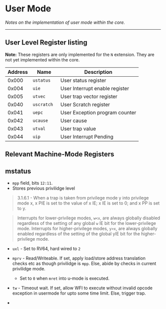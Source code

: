 
# User Mode

*Notes on the implementation of user mode within the core.*

---

## User Level Register listing

**Note:** These registers are only implemented for the `N` extension.
They are not yet implemented within the core.

Address | Name      | Description
--------|-----------|------------------
0x000   |`ustatus  `| User status register
0x004   |`uie      `| User Interrupt enable register
0x005   |`utvec    `| User trap vector register
0x040   |`uscratch `| User Scratch register
0x041   |`uepc     `| User Exception program counter
0x042   |`ucause   `| User cause
0x043   |`utval    `| User trap value
0x044   |`uip      `| User Interrupt Pending

## Relevant Machine-Mode Registers

## mstatus

- `mpp` field, bits `12:11`.
- Stores previous privilidge level

> 3.1.6.1 - When a trap is taken from privilege mode y into privilege mode x,
> x PIE is set to the value of x IE; x IE is set to 0; and x PP is set to y.

> Interrupts for lower-privilege modes, `w<x`, are always globally disabled
> regardless of the setting of any global `w` IE bit for the lower-privilege
> mode. Interrupts for higher-privilege modes, `y>x`, are always globally
> enabled regardless of the setting of the global yIE bit for the
> higher-privilege mode.

- `uxl` - Set to RV64, hard wired to `2`

- `mprv` - Read/Writeable. If set, apply load/store address translation
   checks etc as though privilidge is `mpp`. Else, abide by checks
   in current privilidge mode.

   - Set to `0` when `mret` into u-mode is executed.

- `tw` - Timeout wait. If set, allow WFI to execute without invalid
   opcode exception in usermode for upto some time limit. Else, trigger trap.

- 
